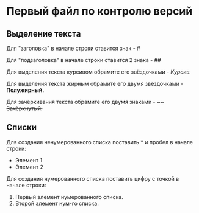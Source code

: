 # Первый файл по контролю версий

## Выделение текста

Для "заголовка" в начале строки ставится знак - #

Для "подзаголовка" в начале строки ставится 2 знака - ##

Для выделения текста курсивом обрамите его звёздочками - 
*Курсив.*

Для выделения текста жирным обрамите его двумя звёздочками - **Полужирный.**

Для зачёркивания текста обрамите его двумя знаками - ~~ ~~Зачёркнутый.~~

## Списки
Для создания ненумерованного списка поставить * и пробел в начале строки:
* Элемент 1
* Элемент 2

Для создания нумерованного списка поставить цифру с точкой в начале строки:
1. Первый элемент нумерованного списка.
2. Второй элемент нум-го списка. 
